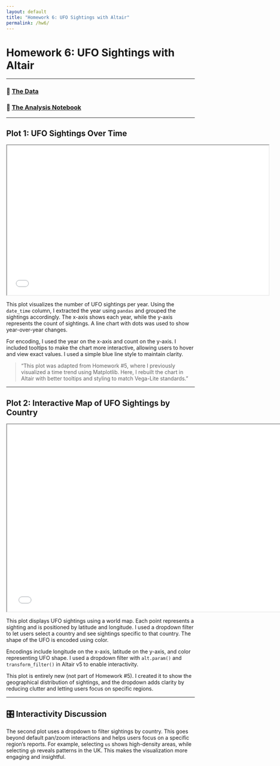 ```yaml
---
layout: default
title: "Homework 6: UFO Sightings with Altair"
permalink: /hw6/
---
```


#  Homework 6: UFO Sightings with Altair

---

### 📂 [The Data](https://github.com/UIUC-iSchool-DataViz/is445_data/raw/main/ufo-scrubbed-geocoded-time-standardized-00.csv)  
### 📓 [The Analysis Notebook](https://github.com/rithikavennamaneni/RithikaVennamaneni.github.io/blob/main/python_notebooks/Workbook.ipynb)

---

##  Plot 1: UFO Sightings Over Time

<iframe src="/assets/chart1_ufo_time.html" width="700" height="400"></iframe>

This plot visualizes the number of UFO sightings per year. Using the `date_time` column, I extracted the year using `pandas` and grouped the sightings accordingly. The x-axis shows each year, while the y-axis represents the count of sightings. A line chart with dots was used to show year-over-year changes.

For encoding, I used the year on the x-axis and count on the y-axis. I included tooltips to make the chart more interactive, allowing users to hover and view exact values. I used a simple blue line style to maintain clarity.

> “This plot was adapted from Homework #5, where I previously visualized a time trend using Matplotlib. Here, I rebuilt the chart in Altair with better tooltips and styling to match Vega-Lite standards.”

---

##  Plot 2: Interactive Map of UFO Sightings by Country

<iframe src="/assets/chart2_ufo_map.html" width="750" height="500"></iframe>

This plot displays UFO sightings using a world map. Each point represents a sighting and is positioned by latitude and longitude. I used a dropdown filter to let users select a country and see sightings specific to that country. The shape of the UFO is encoded using color.

Encodings include longitude on the x-axis, latitude on the y-axis, and color representing UFO shape. I used a dropdown filter with `alt.param()` and `transform_filter()` in Altair v5 to enable interactivity.

This plot is entirely new (not part of Homework #5). I created it to show the geographical distribution of sightings, and the dropdown adds clarity by reducing clutter and letting users focus on specific regions.

---

## 🎛️ Interactivity Discussion

The second plot uses a dropdown to filter sightings by country. This goes beyond default pan/zoom interactions and helps users focus on a specific region’s reports. For example, selecting `us` shows high-density areas, while selecting `gb` reveals patterns in the UK. This makes the visualization more engaging and insightful.
